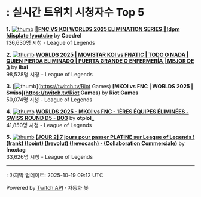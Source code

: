 # : 실시간 트위치 시청자수 Top 5

**1.** [![thumb](https://static-cdn.jtvnw.net/previews-ttv/live_user_caedrel-320x180.jpg)](https://twitch.tv/Caedrel)
**[🔴FNC VS KOI WORLDS 2025 ELIMINATION SERIES 🔴!dpm !displate !youtube](https://twitch.tv/Caedrel)** by **Caedrel**<br>136,630명 시청  - League of Legends

**2.** [![thumb](https://static-cdn.jtvnw.net/previews-ttv/live_user_ibai-320x180.jpg)](https://twitch.tv/ibai)
**[WORLDS 2025 | MOVISTAR KOI vs FNATIC | TODO O NADA | QUIEN PIERDA ELIMINADO | PUERTA GRANDE O ENFERMERÍA | MEJOR DE 3](https://twitch.tv/ibai)** by **ibai**<br>98,528명 시청  - League of Legends

**3.** [![thumb](https://static-cdn.jtvnw.net/previews-ttv/live_user_riotgames-320x180.jpg)](https://twitch.tv/Riot Games)
**[MKOI vs FNC | WORLDS 2025 | Swiss](https://twitch.tv/Riot Games)** by **Riot Games**<br>50,074명 시청  - League of Legends

**4.** [![thumb](https://static-cdn.jtvnw.net/previews-ttv/live_user_otplol_-320x180.jpg)](https://twitch.tv/otplol_)
**[WORLDS 2025 - MKOI vs FNC -  1ÈRES ÉQUIPES ÉLIMINÉES - SWISS ROUND D5 - BO3](https://twitch.tv/otplol_)** by **otplol_**<br>41,850명 시청  - League of Legends

**5.** [![thumb](https://static-cdn.jtvnw.net/previews-ttv/live_user_inoxtag-320x180.jpg)](https://twitch.tv/Inoxtag)
**[[JOUR 2] 7 jours pour passer PLATINE sur League of Legends ! (!rank) (!point) (!revolut) (!revocash) - (Collaboration Commerciale)](https://twitch.tv/Inoxtag)** by **Inoxtag**<br>33,626명 시청  - League of Legends


---
: 마지막 업데이트: 2025-10-19 09:12 UTC

Powered by [Twitch API](https://dev.twitch.tv/docs/api/reference) · 자동화 봇